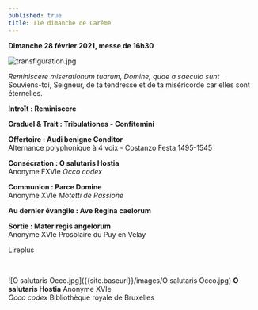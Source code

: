 ```yaml
---
published: true
title: IIe dimanche de Carême
---
```

**Dimanche 28 février 2021, messe de 16h30**  

![transfiguration.jpg]({{site.baseurl}}/images/transfiguration.jpg)

*Reminiscere miserationum tuarum, Domine, quae a saeculo sunt*  
Souviens-toi, Seigneur, de ta tendresse et de ta miséricorde car elles sont éternelles.

**Introït : Reminiscere**

**Graduel & Trait : Tribulationes - Confitemini**

**Offertoire : Audi benigne Conditor**  
Alternance polyphonique à 4 voix - Costanzo Festa 1495-1545

**Consécration : O salutaris Hostia**  
Anonyme FXVIe *Occo codex*

**Communion : Parce Domine**  
Anonyme XVIe *Motetti de Passione*

**Au dernier évangile : Ave Regina caelorum**

**Sortie : Mater regis angelorum**  
Anonyme XVIe Prosolaire du Puy en Velay

Lireplus

&nbsp;

![O salutaris Occo.jpg]({{site.baseurl}}/images/O salutaris Occo.jpg)
**O salutaris Hostia** Anonyme XVIe  
*Occo codex* Bibliothèque royale de Bruxelles
